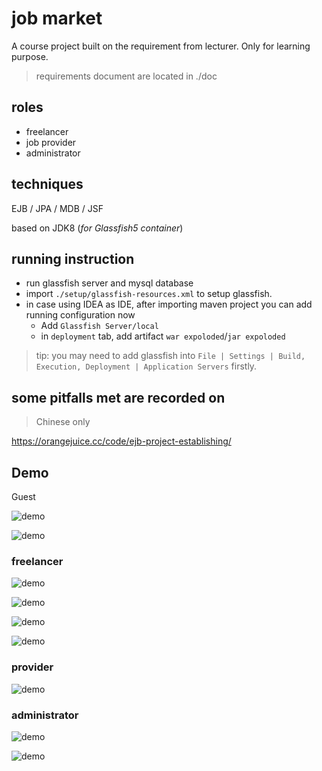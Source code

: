 # job market
A course project built on the requirement from lecturer. Only for learning purpose.

> requirements document are located in ./doc

## roles
- freelancer
- job provider
- administrator

## techniques
EJB / JPA / MDB / JSF     

based on JDK8
(*for Glassfish5 container*)

## running instruction
- run glassfish server and mysql database
- import `./setup/glassfish-resources.xml` to setup glassfish.
- in case using IDEA as IDE, after importing maven project you can add running configuration now
    - Add `Glassfish Server/local`
    - in `deployment` tab, add artifact `war expoloded`/`jar expoloded`

> tip: you may need to add glassfish into `File | Settings | Build, Execution, Deployment | Application Servers` firstly.

## some pitfalls met are recorded on 

> Chinese only

<https://orangejuice.cc/code/ejb-project-establishing/>

## Demo

Guest

![demo](img/Annotation%202019-03-29%20001652.jpg)

![demo](img/Annotation%202019-03-29%20001756.jpg)

### freelancer

![demo](img/Annotation%202019-03-28%20224238.jpg)

![demo](img/Annotation%202019-03-28%20224332.jpg)

![demo](img/Annotation%202019-03-28%20224356.jpg)

![demo](img/Annotation%202019-03-29%20001532.jpg)

### provider

![demo](img/Annotation%202019-03-29%20001726.jpg)

### administrator

![demo](img/Annotation%202019-03-29%20001919.jpg)

![demo](img/Annotation%202019-03-29%20001942.jpg)

